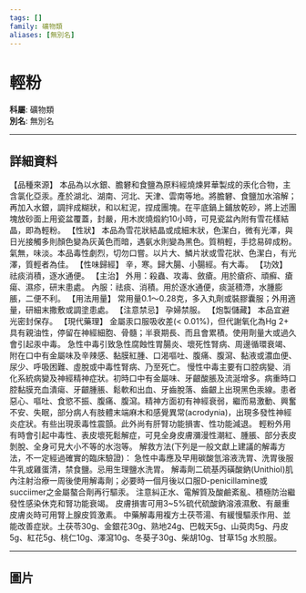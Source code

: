 ```yaml
---
tags: []
family: 礦物類
aliases: [無別名]
---
```


# 輕粉

**科屬**: 礦物類  
**別名**: 無別名  

---

## 詳細資料
【品種來源】
本品為以水銀、膽礬和食鹽為原料經燒煉昇華製成的汞化合物，主含氯化亞汞。產於湖北、湖南、河北、天津、雲南等地。將膽礬、食鹽加水溶解；再加入水銀，調拌成糊狀，和以紅泥，捏成團塊。在平底鍋上鋪放乾砂，將上述團塊放砂面上用瓷盆覆蓋，封嚴，用木炭燒煅約10小時，可見瓷盆內附有雪花樣結晶，即為輕粉。
【性狀】
本品為雪花狀結晶或成細末狀，色潔白，微有光澤，與日光接觸多則顏色變為灰黃色而暗，遇氨水則變為黑色。質稍輕，手捻易碎成粉。氣無，味淡。本品毒性劇烈，切勿口嘗。以片大、鱗片狀或雪花狀、色潔白，有光澤，質輕者為佳。
【性味歸經】
辛，寒。歸大腸、小腸經。有大毒。
【功效】
祛痰消積，逐水通便。
【主治】
外用：殺蟲、攻毒、斂瘡。用於瘡疥、頑癬、瘡瘍、濕疹，研末患處。
內服：祛痰、消積。用於逐水通便，痰涎積滯，水腫膨脹，二便不利。
【用法用量】
常用量0.1～0.28克，多入丸劑或裝膠囊服；外用適量，研細末撒敷或調塗患處。
【注意禁忌】
孕婦禁服。
【炮製儲藏】
本品宜避光密封保存。
【現代藥理】
金屬汞口服吸收差(< 0.01%)，但代謝氧化為Hg
2+
具有親油性，停留在神經細胞、骨髓；半衰期長、而且會累積。使用劑量大或過久會引起汞中毒。
急性中毒引致急性腐蝕性胃腸炎、壞死性腎病、周邊循環衰竭、附在口中有金屬味及辛辣感、黏膜紅腫、口渴嘔吐、腹痛、腹瀉、黏液或濃血便、尿少、呼吸困難、虛脫或中毒性腎病、乃至死亡。
慢性中毒主要有口腔病變、消化系統病變及神經精神症狀。初時口中有金屬味、牙齦酸脹及流涎增多。病重時口腔黏膜充血潰瘍、牙齦腫脹、鬆軟和出血、牙齒脫落、齒齦上出現黑色汞線。患者惡心、嘔吐、食慾不振、腹痛、腹瀉。精神方面初有神經衰弱，繼而易激動、興奮不安、失眠，部分病人有肢體末端麻木和感覺異常(acrodynia)，出現多發性神經炎症狀。有些出現汞毒性震顫。此外尚有肝腎功能損害、性功能減退。
輕粉外用有時會引起中毒性、表皮壞死鬆解症，可見全身皮膚瀰漫性潮紅、腫脹、部分表皮剝脫、全身可見大小不等的水泡等。
解救方法(下列是一般文獻上建議的解毒方法，不一定經過確實的臨床驗證)：
急性中毒應及早用碳酸氫溶液洗胃、洗胃後服牛乳或雞蛋清，禁食鹽。忌用生理鹽水洗胃。
解毒劑二硫基丙磺酸鈉(Unithiol)肌內注射治療一周後使用解毒劑；必要時一個月後以口服D-penicillamine或succiimer之金屬螯合劑再行驅汞。
注意糾正水、電解質及酸鹼紊亂、積極防治繼發性感染休克和腎功能衰竭。
皮膚損害可用3~5%硫代硫酸鈉溶液濕敷、有嚴重皮膚炎時可用腎上腺皮質激素。
中藥解毒用複方土茯苓湯、有緩慢驅汞作用、並能改善症狀。土茯苓30g、金銀花30g、熟地24g、巴戟天5g、山萸肉5g、丹皮5g、紅花5g、桃仁10g、澤瀉10g、冬葵子30g、柴胡10g、甘草15g 水煎服。

---

## 圖片
